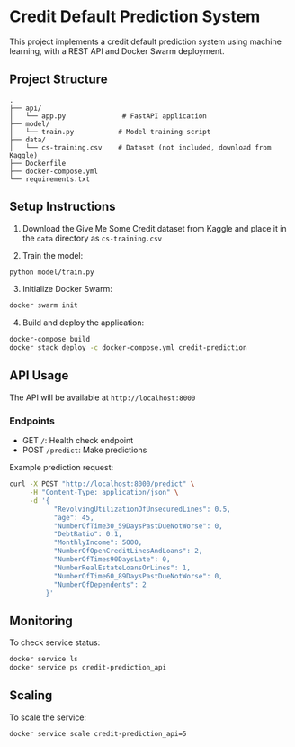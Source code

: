 # Credit Default Prediction System

This project implements a credit default prediction system using machine learning, with a REST API and Docker Swarm deployment.

## Project Structure

```
.
├── api/
│   └── app.py              # FastAPI application
├── model/
│   └── train.py           # Model training script
├── data/
│   └── cs-training.csv    # Dataset (not included, download from Kaggle)
├── Dockerfile
├── docker-compose.yml
└── requirements.txt
```

## Setup Instructions

1. Download the Give Me Some Credit dataset from Kaggle and place it in the `data` directory as `cs-training.csv`

2. Train the model:
```bash
python model/train.py
```

3. Initialize Docker Swarm:
```bash
docker swarm init
```

4. Build and deploy the application:
```bash
docker-compose build
docker stack deploy -c docker-compose.yml credit-prediction
```

## API Usage

The API will be available at `http://localhost:8000`

### Endpoints

- GET `/`: Health check endpoint
- POST `/predict`: Make predictions

Example prediction request:
```bash
curl -X POST "http://localhost:8000/predict" \
     -H "Content-Type: application/json" \
     -d '{
           "RevolvingUtilizationOfUnsecuredLines": 0.5,
           "age": 45,
           "NumberOfTime30_59DaysPastDueNotWorse": 0,
           "DebtRatio": 0.1,
           "MonthlyIncome": 5000,
           "NumberOfOpenCreditLinesAndLoans": 2,
           "NumberOfTimes90DaysLate": 0,
           "NumberRealEstateLoansOrLines": 1,
           "NumberOfTime60_89DaysPastDueNotWorse": 0,
           "NumberOfDependents": 2
         }'
```

## Monitoring

To check service status:
```bash
docker service ls
docker service ps credit-prediction_api
```

## Scaling

To scale the service:
```bash
docker service scale credit-prediction_api=5
```